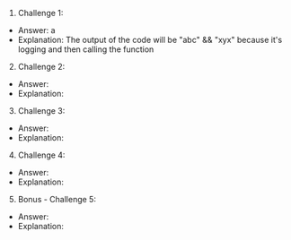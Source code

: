 1. Challenge 1:
  - Answer: a
  - Explanation: The output of the code will be "abc" && "xyx" because it's logging and then calling the function


2. Challenge 2:
  - Answer:
  - Explanation:


3. Challenge 3:
  - Answer:
  - Explanation:


4. Challenge 4:
  - Answer:
  - Explanation:


5. Bonus - Challenge 5:
  - Answer:
  - Explanation:
